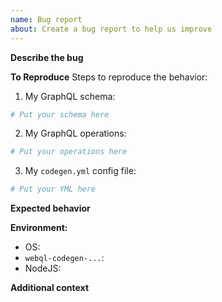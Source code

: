 ```yaml
---
name: Bug report
about: Create a bug report to help us improve
---
```


**Describe the bug**
<!-- A clear and concise description of what the bug is. --> 

**To Reproduce**
Steps to reproduce the behavior:

<!--
#############
#############
🛑 STOP! 🛑 STOP! 🛑 STOP! 🛑 STOP! 🛑 STOP! 🛑 STOP! 🛑 STOP! 🛑 STOP! 🛑 STOP! 🛑 STOP! 🛑 STOP! 

PLEASE READ THE FOLLOWING: 
You can use this template to create a live sandbox of the issue: 
https://codesandbox.io/s/github/dotansimha/graphql-code-generator-issue-sandbox-template
Make sure sure fork this template, and run `yarn generate` in the terminal. 
Please make sure the Codegen and plugins version under `package.json` matches yours. 
~~~~~~~~~~~~~~~~~~~~~~~~~~~~~~~~~~~~~~~~~~~~~~~~~~~~~~~~~~~~~~~~~~~~~~~~~~
~~~~~~~~~~~~~~~~~~~~~~~~~~~~~~~~~~~~~~~~~~~~~~~~~~~~~~~~~~~~~~~~~~~~~~~~~~
~~~~~~~~~ ISSUES WITH A LIVE REPRODUCTION WILL BE ANSWERED QUICKLY ~~~~~~~
~~~~~~ ISSUES WITHOUT REPRODUCTION MIGHT GET CLOSED WITHOUT RESPONSE ~~~~~
~~~~~~~~~~~~~~~~~~~~~~~~~~~~~~~~~~~~~~~~~~~~~~~~~~~~~~~~~~~~~~~~~~~~~~~~~~
~~~~~~~~~~~~~~~~~~~~~~~~~~~~~~~~~~~~~~~~~~~~~~~~~~~~~~~~~~~~~~~~~~~~~~~~~~
#############
#############
-->

1. My GraphQL schema:

```graphql
# Put your schema here
```

2. My GraphQL operations:

```graphql
# Put your operations here
```

3. My `codegen.yml` config file:

```yml
# Put your YML here
```

**Expected behavior**
<!-- A clear and concise description of what you expected to happen. -->

**Environment:**

- OS: 
- `webql-codegen-...`: 
- NodeJS: 

**Additional context**
<!-- Add any other context about the problem here. -->
